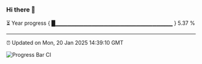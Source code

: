 ### Hi there 👋

⏳ Year progress { █▁▁▁▁▁▁▁▁▁▁▁▁▁▁▁▁▁▁▁▁▁▁▁▁▁▁▁▁▁ } 5.37 %

---

⏰ Updated on Mon, 20 Jan 2025 14:39:10 GMT

![Progress Bar CI](https://github.com/IshwaranRudhara/GIT-ACTION/workflows/Progress%20Bar%20CI/badge.svg)
